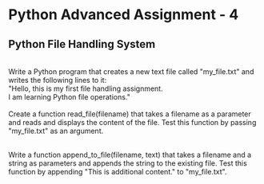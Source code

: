 <h1>Python Advanced Assignment - 4</h1>
<h2> Python File Handling System</h2> 
</br>
Write a Python program that creates a new text file called "my_file.txt" and writes the following lines to it:</br>
"Hello, this is my first file handling assignment.</br>
I am learning Python file operations."</br>
</br>
Create a function read_file(filename) that takes a filename as a parameter and reads and displays the content of the file. Test this function by passing "my_file.txt" as an argument.</br></br>

Write a function append_to_file(filename, text) that takes a filename and a string as parameters and appends the string to the existing file. Test this function by appending "This is additional content." to "my_file.txt".</br></br>

